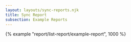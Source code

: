 ```yaml
---
layout: layouts/sync-reports.njk
title: Sync Report
subsection: Example Reports
---
```


{% example "report/list-report/example-report", 1000 %}
